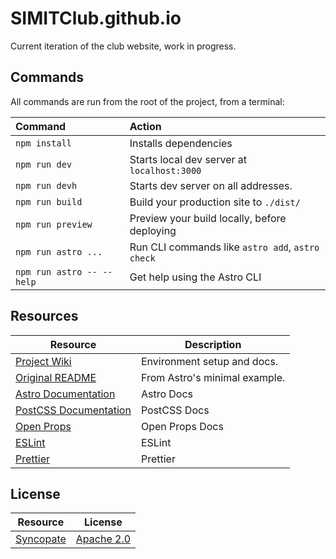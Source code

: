 # SIMITClub.github.io

Current iteration of the club website, work in progress.

## Commands

All commands are run from the root of the project, from a terminal:

| Command                   | Action                                           |
| :------------------------ | :----------------------------------------------- |
| `npm install`             | Installs dependencies                            |
| `npm run dev`             | Starts local dev server at `localhost:3000`      |
| `npm run devh`            | Starts dev server on all addresses.              |
| `npm run build`           | Build your production site to `./dist/`          |
| `npm run preview`         | Preview your build locally, before deploying     |
| `npm run astro ...`       | Run CLI commands like `astro add`, `astro check` |
| `npm run astro -- --help` | Get help using the Astro CLI                     |

## Resources

| Resource                | Description                   |
| ----------------------- | ----------------------------- |
| [Project Wiki]          | Environment setup and docs.   |
| [Original README]       | From Astro's minimal example. |
| [Astro Documentation]   | Astro Docs                    |
| [PostCSS Documentation] | PostCSS Docs                  |
| [Open Props]            | Open Props Docs               |
| [ESLint]                | ESLint                        |
| [Prettier]              | Prettier                      |

[Project Wiki]: https://github.com/SIMITClub/simitclub.github.io/wiki
[Original README]: https://github.com/withastro/astro/tree/main/examples/minimal#readme
[Astro Documentation]: https://docs.astro.build/
[PostCSS Documentation]: https://postcss.org/docs/
[Open Props]: https://open-props.style/
[ESLint]: https://ota-meshi.github.io/eslint-plugin-astro/user-guide/
[Prettier]: https://docs.astro.build/en/editor-setup/#prettier

## License

| Resource    | License                         |
| ----------- | ------------------------------- |
| [Syncopate] | [Apache 2.0][Syncopate-License] |

[Syncopate]: https://fonts.google.com/specimen/Syncopate/about
[Syncopate-License]: https://www.apache.org/licenses/LICENSE-2.0.txt
